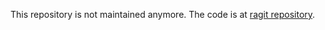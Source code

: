 This repository is not maintained anymore. The code is at [ragit repository](https://github.com/baehyunsol/ragit/tree/main/ragithub/frontend).
